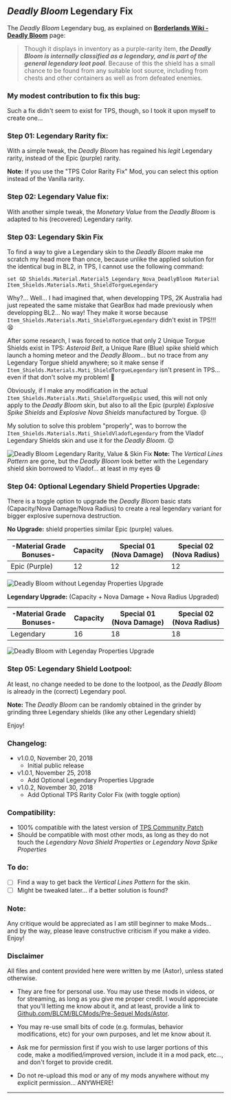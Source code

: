 ## *Deadly Bloom* Legendary Fix

The *Deadly Bloom* Legendary bug, as explained on **[Borderlands Wiki - Deadly Bloom](https://borderlands.fandom.com/wiki/Deadly_Bloom)** page:

> Though it displays in inventory as a purple-rarity item, ***the Deadly Bloom is internally classified as a legendary, and is part of the general legendary loot pool***. Because of this the shield has a small chance to be found from any suitable loot source, including from chests and other containers as well as from defeated enemies. 
>

### My modest contribution to fix this bug:

Such a fix didn't seem to exist for TPS, though, so I took it upon myself to create one...

### Step 01: Legendary Rarity fix:

With a simple tweak, the *Deadly Bloom* has regained his *legit* Legendary rarity, instead of the Epic (purple) rarity.

__Note:__ If you use the "TPS Color Rarity Fix" Mod, you can select this option instead of the Vanilla rarity.

### Step 02: Legendary Value fix:

With another simple tweak, the *Monetary Value* from the *Deadly Bloom* is adapted to his (recovered) Legendary rarity.

### Step 03: Legendary Skin Fix

To find a way to give a Legendary skin to the *Deadly Bloom* make me scratch my head more than once, because unlike the applied solution for the identical bug in BL2, in TPS, I cannot use the following command:

```
set GD_Shields.Material.Material5_Legendary_Nova_DeadlyBloom Material Item_Shields.Materials.Mati_ShieldTorgueLegendary
```

Why?... Well... I had imagined that, when developping TPS, 2K Australia had just repeated the same mistake that GearBox had made previously when developping BL2... No way! They make it worse because ```Item_Shields.Materials.Mati_ShieldTorgueLegendary``` didn't exist in TPS!!! :tired_face:

After some research, I was forced to notice that only 2 Unique Torgue Shields exist in TPS: *Asteroid Belt*, a Unique Rare (Blue) spike shield which launch a homing meteor and the *Deadly Bloom*... but no trace from any Legendary Torgue shield anywhere; so it make sense if ```Item_Shields.Materials.Mati_ShieldTorgueLegendary``` isn't present in TPS... even if that don't solve my problem! :thought_balloon:

Obviously, if I make any modification in the actual ```Item_Shields.Materials.Mati_ShieldTorgueEpic``` used, this will not only apply to the *Deadly Bloom* skin, but also to all the Epic (purple) *Explosive Spike Shields* and *Explosive Nova Shields* manufactured by Torgue. :unamused:

My solution to solve this problem "properly", was to borrow the ```Item_Shields.Materials.Mati_ShieldVladofLegendary``` from the Vladof Legendary Shields skin and use it for the *Deadly Bloom*. :relieved:

![Deadly Bloom Legendary Rarity, Value & Skin Fix](https://imgur.com/5q2qCWI.jpg "Don't worry guys... even if my screen capture show French text, my mods are in English")
__Note:__ The *Vertical Lines Pattern* are gone, but the *Deadly Bloom* look better with the Legendary shield skin borrowed to Vladof... at least in my eyes :smile: 

### Step 04: Optional Legendary Shield Properties Upgrade: 

There is a toggle option to upgrade the *Deadly Bloom* basic stats (Capacity/Nova Damage/Nova Radius) to create a real legendary variant for bigger explosive supernova destruction.

__No Upgrade:__ shield properties similar Epic (purple) values.

| -Material Grade Bonuses- | Capacity      | Special 01 (Nova Damage) | Special 02 (Nova Radius) | 
| -------------            | ------------- | -------------            |-------------             |
| Epic (Purple)            | 12            | 12                       | 12                       |

![Deadly Bloom without Legenday Properties Upgrade](https://imgur.com/sjPiAnr.jpg "Don't worry guys... even if my screen capture show French text, my mods are in English")

__Legendary Upgrade:__ (Capacity + Nova Damage + Nova Radius Upgraded)

| -Material Grade Bonuses- | Capacity      | Special 01 (Nova Damage) | Special 02 (Nova Radius) | 
| -------------            | ------------- | -------------            |-------------             |
| Legendary                | 16            | 18                       | 18                       |

![Deadly Bloom with Legenday Properties Upgrade](https://imgur.com/8PoEvdJ.jpg "Don't worry guys... even if my screen capture show French text, my mods are in English")

### Step 05: Legendary Shield Lootpool:

At least, no change needed to be done to the lootpool, as the *Deadly Bloom* is already in the (correct) Legendary pool.

__Note:__ The *Deadly Bloom* can be randomly obtained in the grinder by grinding three Legendary shields (like any other Legendary shield)

Enjoy!

### Changelog:

- v1.0.0, November 20, 2018
  - Initial public release
- v1.0.1, November 25, 2018
  - Add Optional Legendary Properties Upgrade
- v1.0.2, November 30, 2018
  - Add Optional TPS Rarity Color Fix (with toggle option)  
 
### Compatibility:

- 100% compatible with the latest version of [TPS Community Patch](https://github.com/BLCM/BLCMods/tree/master/Pre%20Sequel%20Mods/Community%20Patch)
- Should be compatible with most other mods, as long as they do not touch the *Legendary Nova Shield Properties* or *Legendary Nova Spike Properties*

### To do:

- [ ] Find a way to get back the *Vertical Lines Pattern* for the skin.
- [ ] Might be tweaked later... if a better solution is found?
  
### Note: 

Any critique would be appreciated as I am still beginner to make Mods... and by the way, please leave constructive criticism if you make a video. 
Enjoy!

### Disclaimer

All files and content provided here were written by me (Astor), unless stated otherwise.

- They are free for personal use. You may use these mods in videos, or for streaming, as long as you give me proper credit. I would appreciate that you'll letting me know about it, and at least, provide a link to [Github.com/BLCM/BLCMods/Pre-Sequel Mods/Astor](https://github.com/BLCM/BLCMods/tree/master/Pre%20Sequel%20Mods/Astor).

- You may re-use small bits of code (e.g. formulas, behavior modifications, etc) for your own purposes, and let me know about it. 

- Ask me for permission first if you wish to use larger portions of this code, make a modified/improved version, include it in a mod pack, etc..., and don't forget to provide credit.

- Do not re-upload this mod or any of my mods anywhere without my explicit permission... ANYWHERE!

* * * * *



